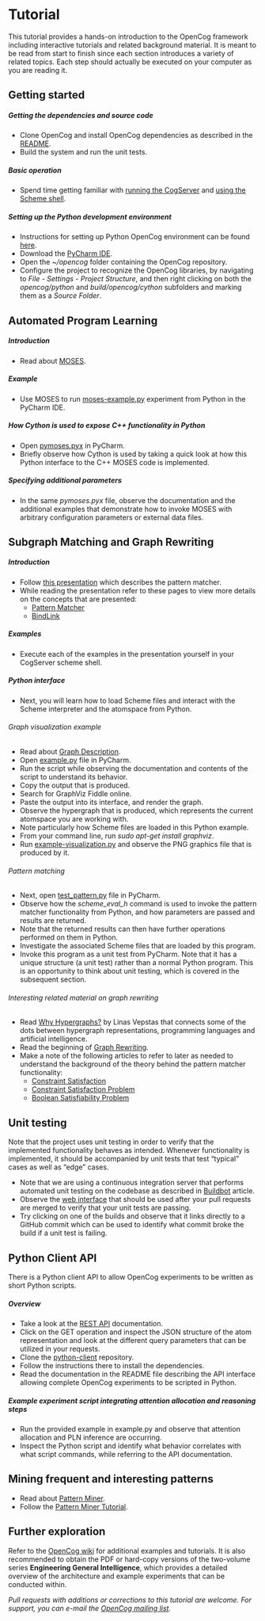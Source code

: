 Tutorial
===

This tutorial provides a hands-on introduction to the OpenCog framework including interactive tutorials and related background material. It is meant to be read from start to finish since each section introduces a variety of related topics. Each step should actually be executed on your computer as you are reading it.

Getting started
---

##### Getting the dependencies and source code
* Clone OpenCog and install OpenCog dependencies as described in the [README](https://github.com/opencog/opencog/#prerequisites).
* Build the system and run the unit tests.

##### Basic operation
* Spend time getting familiar with [running the CogServer](http://wiki.opencog.org/w/Shell) and [using the Scheme shell](http://wiki.opencog.org/w/Scheme).

##### Setting up the Python development environment
* Instructions for setting up Python OpenCog environment can be found [here](http://wiki.opencog.org/w/Python#Setting_up).
* Download the [PyCharm IDE](http://www.jetbrains.com/pycharm/).
* Open the *~/opencog* folder containing the OpenCog repository.
* Configure the project to recognize the OpenCog libraries, by navigating to *File - Settings - Project Structure*, and then right clicking on both the *opencog/python* and *build/opencog/cython* subfolders and marking them as a *Source Folder*.

Automated Program Learning
---

##### Introduction
* Read about [MOSES](http://wiki.opencog.org/w/MOSES).

##### Example
* Use MOSES to run [moses-example.py](https://github.com/opencog/opencog/blob/master/opencog/python/moses/moses-example.py) experiment from Python in the PyCharm IDE.

##### How Cython is used to expose C++ functionality in Python
* Open [pymoses.pyx](https://github.com/opencog/opencog/blob/master/opencog/cython/opencog/pymoses.pyx) in PyCharm. 
* Briefly observe how Cython is used by taking a quick look at how this Python interface to the C++ MOSES code is implemented.

##### Specifying additional parameters
* In the same *pymoses.pyx* file, observe the documentation and the additional examples that demonstrate how to invoke MOSES with arbitrary configuration parameters or external data files.

Subgraph Matching and Graph Rewriting
---

##### Introduction
* Follow [this presentation](https://docs.google.com/a/singularityu.org/presentation/d/15C2lheJNV6UtrIYcJ2zt5UOui_PhxmMNf2OzwGS5oq8/edit?pli=1#slide=id.p) which describes the pattern matcher.
* While reading the presentation refer to these pages to view more details on the concepts that are presented:
  * [Pattern Matcher](http://wiki.opencog.org/w/Pattern_matcher)
  * [BindLink](http://wiki.opencog.org/w/BindLink)

##### Examples
* Execute each of the examples in the presentation yourself in your CogServer scheme shell.

##### Python interface
* Next, you will learn how to load Scheme files and interact with the Scheme interpreter and the atomspace from Python.

###### Graph visualization example
* Read about [Graph Description](https://github.com/opencog/opencog/tree/master/opencog/python/graph_description).
* Open [example.py](https://github.com/opencog/opencog/blob/master/opencog/python/graph_description/example.py) file in PyCharm.
* Run the script while observing the documentation and contents of the script to understand its behavior.
* Copy the output that is produced.
* Search for GraphViz Fiddle online.
* Paste the output into its interface, and render the graph.
* Observe the hypergraph that is produced, which represents the current atomspace you are working with.
* Note particularly how Scheme files are loaded in this Python example.
* From your command line, run *sudo apt-get install graphviz*.
* Run [example-visualization.py](https://github.com/opencog/opencog/blob/master/opencog/python/graph_description/example-visualization.py) and observe the PNG graphics file that is produced by it.

###### Pattern matching
* Next, open [test_pattern.py](https://github.com/opencog/opencog/blob/master/tests/cython/guile/test_pattern.py) file in PyCharm.
* Observe how the *scheme_eval_h* command is used to invoke the pattern matcher functionality from Python, and how parameters are passed and results are returned. 
* Note that the returned results can then have further operations performed on them in Python.
* Investigate the associated Scheme files that are loaded by this program.
* Invoke this program as a unit test from PyCharm. Note that it has a unique structure (a unit test) rather than a normal Python program. This is an opportunity to think about unit testing, which is covered in the subsequent section.

###### Interesting related material on graph rewriting
* Read [Why Hypergraphs?](http://blog.opencog.org/2013/03/24/why-hypergraphs/) by Linas Vepstas that connects some of the dots between hypergraph representations, programming languages and artificial intelligence.
* Read the beginning of [Graph Rewriting](http://en.wikipedia.org/wiki/Graph_rewriting).
* Make a note of the following articles to refer to later as needed to understand the background of the theory behind the pattern matcher functionality:
  * [Constraint Satisfaction](http://en.wikipedia.org/wiki/Constraint_satisfaction)
  * [Constraint Satisfaction Problem](http://en.wikipedia.org/wiki/Constraint_satisfaction_problem)
  * [Boolean Satisfiability Problem](http://en.wikipedia.org/wiki/Boolean_satisfiability_problem)

Unit testing
---
Note that the project uses unit testing in order to verify that the implemented functionality behaves as intended. Whenever functionality is implemented, it should be accompanied by unit tests that test “typical” cases as well as “edge” cases.

* Note that we are using a continuous integration server that performs automated unit testing on the codebase as described in [Buildbot]( http://wiki.opencog.org/w/Buildbot) article.
* Observe the [web interface](http://buildbot.opencog.org:8010/waterfall) that should be used after your pull requests are merged to verify that your unit tests are passing.
* Try clicking on one of the builds and observe that it links directly to a GitHub commit which can be used to identify what commit broke the build if a unit test is failing.

Python Client API
---
There is a Python client API to allow OpenCog experiments to be written as short Python scripts.

##### Overview
* Take a look at the [REST API](http://opencog.github.io/rest-api-documentation/) documentation.
* Click on the GET operation and inspect the JSON structure of the atom representation and look at the different query parameters that can be utilized in your requests.
* Clone the [python-client](https://github.com/opencog/python-client) repository.
* Follow the instructions there to install the dependencies.
* Read the documentation in the README file describing the API interface allowing complete OpenCog experiments to be scripted in Python.

##### Example experiment script integrating attention allocation and reasoning steps
* Run the provided example in example.py and observe that attention allocation and PLN inference are occurring.
* Inspect the Python script and identify what behavior correlates with what script commands, while referring to the API documentation.

Mining frequent and interesting patterns
---
* Read about [Pattern Miner](http://wiki.opencog.org/w/Pattern_Miner#Introduction).
* Follow the [Pattern Miner Tutorial](http://wiki.opencog.org/w/Pattern_Miner#Tutorial_of_running_a_test_of_Pattern_Miner_in_Opencog).

Further exploration
---
Refer to the [OpenCog wiki](http://wiki.opencog.org/w/The_Open_Cognition_Project) for additional examples and tutorials. It is also recommended to obtain the PDF or hard-copy versions of the two-volume series **Engineering General Intelligence**, which provides a detailed overview of the architecture and example experiments that can be conducted within.

*Pull requests with additions or corrections to this tutorial are welcome. For support, you can e-mail the [OpenCog mailing list](https://groups.google.com/forum/#!forum/opencog).*